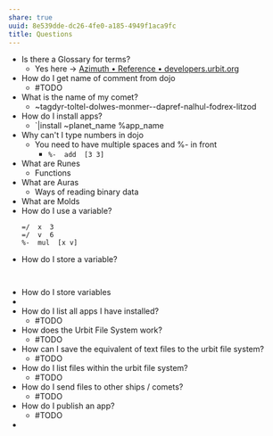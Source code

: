 ```yaml
---
share: true
uuid: 8e539dde-dc26-4fe0-a185-4949f1aca9fc
title: Questions
---
```

* Is there a Glossary for terms?
	* Yes here -> [Azimuth • Reference • developers.urbit.org](https://developers.urbit.org/reference/glossary/azimuth)
* How do I get name of comment from dojo
	* #TODO
* What is the name of my comet?
	* ~tagdyr-toltel-dolwes-monmer--dapref-nalhul-fodrex-litzod
* How do I install apps?
	* `|install ~planet_name %app_name
* Why can't I type numbers in dojo
	* You need to have multiple spaces and %- in front
		*  `%-  add  [3 3]`
* What are Runes
	* Functions
* What are Auras
	* Ways of reading binary data
* What are Molds
* How do I use a variable?
	``` hoon
	=/  x  3
	=/  v  6
	%-  mul  [x v]
	```
* How do I store a variable?
``` hoon
    
```
* How do I store variables
* 
* How do I list all apps I have installed?
	* #TODO
* How does the Urbit File System work?
	* #TODO
* How can I save the equivalent of text files to the urbit file system?
	* #TODO
* How do I list files within the urbit file system?
	* #TODO
* How do I send files to other ships / comets?
	*  #TODO 
* How do I publish an app?
	* #TODO 
*
